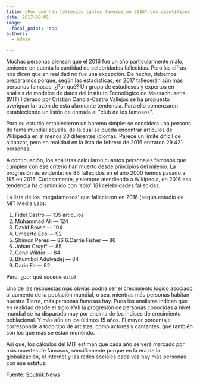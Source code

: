 ```yaml
---
title: ¿Por qué han fallecido tantos famosos en 2016? Los científicos lo explican
date: 2017-08-01
image:
  focal_point: 'top'
authors:
  - admin 

---
```

Muchas personas piensan que el 2016 fue un año particularmente malo, teniendo en cuenta la cantidad de celebridades fallecidas. Pero las cifras nos dicen que en realidad no fue una excepción. De hecho, debemos prepararnos porque, según las estadísticas, en 2017 fallecerán aún más personas famosas. ¿Por qué?
Un grupo de estudiosos y expertos en análisis de modelos de datos del Instituto Tecnológico de Massachusetts (MIT) liderado por Cristian Candia-Castro Vallejos se ha propuesto averiguar la razón de esta alarmante tendencia. Para ello comenzaron estableciendo un listón de entrada al "club de los famosos".

Para su estudio establecieron un baremo simple: se considera una persona de fama mundial aquella, de la cual se pueda encontrar artículos de Wikipedia en al menos 20 diferentes idiomas. Parece un límite difícil de alcanzar, pero en realidad en la lista de febrero de 2016 entraron 29.421 personas.

A continuación, los analistas calcularon cuántos personajes famosos que cumplen con ese criterio han muerto desde principios del milenio. La progresión es evidente: de 86 fallecidos en el año 2000 hemos pasado a 195 en 2015. Curiosamente, y siempre atendiendo a Wikipedia, en 2016 esa tendencia ha disminuido con 'sólo' 181 celebridades fallecidas.

La lista de los 'megafamosos' que fallecieron en 2016 (según estudio de MIT Media Lab):

1. Fidel Castro — 135 artículos
2. Muhammad Ali — 124
3. David Bowie — 104
4. Umberto Eco — 92
5. Shimon Peres — 86
6.Carrie Fisher — 86
7. Johan Cruyff — 85
8. Gene Wilder — 84
9. Bhumibol Adulyadej — 84
10. Dario Fo — 82

Pero, ¿por qué sucede esto?

Una de las respuestas más obvias podría ser el crecimiento lógico asociado al aumento de la población mundial, o sea, mientras más personas habitan nuestra Tierra, más personas famosas hay. Pues los analistas indican que en realidad desde el siglo XVII la progresión de personas conocidas a nivel mundial se ha disparado muy por encima de los índices de crecimiento poblacional. Y más aún en los últimos 15 años. El mayor porcentaje corresponde a todo tipo de artistas, como actores y cantantes, que también son los que más se están muriendo.

Así que, los cálculos del MIT estiman que cada año se verá marcado por más muertes de famosos, sencillamente porque en la era de la globalización, el internet y las redes sociales cada vez hay más personas con ese estatus.

Fuente: [Sputnik News](https://sputniknews.lat/20170108/famosos-fallecidos-muertos-2016-2017-1066077600.html)
